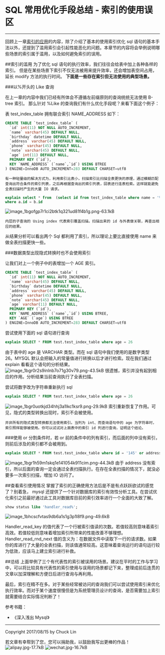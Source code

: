# SQL 常用优化手段总结 - 索引的使用误区


---
回顾上一章[索引的应用](https://www.zybuluo.com/mikumikulch/note/750212)的内容，除了介绍了基本的使用索引优化 sql 语句的基本手法以外，还提到了滥用索引会引起性能恶化的问题。本章节的内容将会举例说明哪些场景的索引属于滥用，以及如何避免索引的误用。


##索引的滥用
为了优化 sql 语句的执行效率，我们往往会给表中加上各种各样的索引。
但是在某些场景下索引不仅无法被用来提升效率，还会增加表空间占用，延长 modify 方法的执行时间。
**下面是一些存在索引但无法使用的典型场景。**


###以%开头的 Like 查询

在上一章的内容中我们已经有所体会不遵循左前缀原则的查询统统无法使用 B-tree 索引。
那么针对 %Like 的查询我们有什么优化手段呢？来看下面这个例子：

表 test_index_table 拥有联合索引 NAME_ADDRESS 如下：

```sql
CREATE TABLE `test_index_table` (
  `id` int(11) NOT NULL AUTO_INCREMENT,
  `name` varchar(45) DEFAULT NULL,
  `birthday` datetime DEFAULT NULL,
  `address` varchar(45) DEFAULT NULL,
  `phone` varchar(45) DEFAULT NULL,
  `note` varchar(45) DEFAULT NULL,
  `age` int(11) DEFAULT NULL,
  PRIMARY KEY (`id`),
  KEY `NAME_ADDRESS` (`name`,`id`) USING BTREE
) ENGINE=InnoDB AUTO_INCREMENT=283 DEFAULT CHARSET=utf8
```
    有一种轻量级的解决方式为，利用索引比表小，扫描索引比扫描全表更快的原理，通过模糊匹配查询出符合条件的索引列表，之后再根据查询出的索引列表，回表进行连表检索。这样就能避免全表扫描时产生的大量 IO 请求。

```sql
explain select * from  (select id from test_index_table where name = '%四') as a, test_index_table as b
where a.id = b.id

```

![image_1bgofgp7r1ci2btk1q321ud81f4b1g.png-63.1kB][1]

    内层的子查询的 Using index 代表索引覆盖扫描。扫描出来的 id 与外表做关联，再查出相应的结果。
    
从结果分析可以看出两个 Sql 都利用了索引，所以理论上要比直接使用 name 来做全表扫描更快一些。

###数据类型出现隐式转换时也不会使用索引

让我们对上一个例子中的表增加一个 AGE 索引。
```sql
CREATE TABLE `test_index_table` (
  `id` int(11) NOT NULL AUTO_INCREMENT,
  `name` varchar(45) DEFAULT NULL,
  `birthday` datetime DEFAULT NULL,
  `address` varchar(45) DEFAULT NULL,
  `phone` varchar(45) DEFAULT NULL,
  `note` varchar(45) DEFAULT NULL,
  `age` varchar(11) DEFAULT NULL,
  PRIMARY KEY (`id`),
  KEY `NAME_ADDRESS` (`name`,`id`) USING BTREE,
  KEY `AGE` (`age`) USING BTREE
) ENGINE=InnoDB AUTO_INCREMENT=283 DEFAULT CHARSET=utf8
```
尝试使用下面的 sql 语句进行查询
```sql
explain SELECT * FROM test.test_index_table where age = 26
```
由于表中的 age 是 VARCHAR 类型。而在 sql 语句中我们使用的是数字类型 26。MYSQL 默认会把输入的常量值进行转换以后才进行检索。现在我们通过 explain 看看这个语句的分析结果。
![image_1bgr0r2s9inlnb7o71g30v79.png-43.5kB][2]
很遗憾，索引并没有起到相应的作用。分析结果当前查询执行了全表扫描。

尝试将数字改为字符串重新执行 sql
```sql
explain SELECT * FROM test.test_index_table where age = 26
```
![image_1bgr0uotkjd34hhj3a1lkc1ksr9.png-29.9kB][3]
索引重新恢复了作用。可见，隐式的类型转换出现时，索引不会被使用。

    并非所有的隐式类型转换都无法使用索引。当列为 int、而查询语句中的 age 为字符串时，索引照样能够被使用。你可以试试对上面表中的索引 id 列进行查询，证明这个结论。
    
###使用 or 分割条件时，若 or 前的条件中的列有索引，而后面的列中没有索引，则前后涉及的索引都不会被用到。

```sql
explain SELECT * FROM test.test_index_table where id = '145' or address = '北京'
```
![image_1bgr1h59m1skq1e141054k911cim.png-44.3kB][4]
由于 address 没有索引，所以后面的查询一定会通过全表扫描执行。在存在全表扫描的情况下，就没必要多一次索引扫描，增加 IO 访问了。


##查看索引使用情况
掌握了索引的正确使用方法后是不是有点跃跃欲试的感觉了？别着急， mysql 还提供了一个针对数据库的索引有效性分析工具。在尝试优化索引之前最好通过此工具对数据库目前的索引效率进行一个全面的大致了解。
```sql
show status like 'handler_read%';
```
![image_1bhcscfvtas9db6a1s1g3p1l8f9.png-49.6kB][5]

Handler_read_key 的值代表了一个行被索引值读的次数。若值较高则意味着索引高效。若值较低则意味着增加索引所带来的性能改善不够理想。Handler_read_rnd_next 值的含义为：在数据文件中读取下一行的请求数。如果你的库进行了大量的全表扫描，则该值通常较高。这意味着查询运行的语句运行较为低效，应该马上建立索引进行补救。


##总结
上面举例了三个有代表性的索引被误用的场景。建议在平时的工作与学习中，可以将比较具有代表性的索引使用与误用的场景都记下来，整理成前后连贯的文章以加深理解和方便日后进行查询与再利用。

最后，索引在精不在多。对于某些经常被访问的查询我们可以尝试使用索引来优化执行效率。而对于某个速度很慢但是为系统管理员设计的查询，是否需要加上索引就需要结合实际情况判断了！


参考书籍：
- 《深入浅出 Mysql》

---

Copyright 2017/08/15 by Chuck Lin

若文章有幸帮到了您，您可以捐助我，以鼓励我写出更棒的作品！
![alipay.jpg-17.7kB][99]
![wechat.jpg-16.7kB][98]


[99]: http://static.zybuluo.com/mikumikulch/6g65s5tsspdmsk87a8ariszo/alipay.jpg
[98]: http://static.zybuluo.com/mikumikulch/rk5hldgo4wi9fv23xu3vm8pf/wechat.jpg






    



  [1]: http://static.zybuluo.com/mikumikulch/7u8flbxq88o7dxnx9kgzji25/image_1bgofgp7r1ci2btk1q321ud81f4b1g.png
  [2]: http://static.zybuluo.com/mikumikulch/kvhx1z2hj5wt6a8e64zhvj0p/image_1bgr0r2s9inlnb7o71g30v79.png
  [3]: http://static.zybuluo.com/mikumikulch/hdf0iuezwpfpktiw127i8hff/image_1bgr0uotkjd34hhj3a1lkc1ksr9.png
  [4]: http://static.zybuluo.com/mikumikulch/3we8nh5pni28clxayqvujuuo/image_1bgr1h59m1skq1e141054k911cim.png
  [5]: http://static.zybuluo.com/mikumikulch/inaqs9cqp81ii5eqwcfdswfn/image_1bhcscfvtas9db6a1s1g3p1l8f9.png